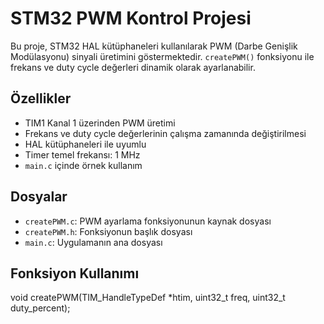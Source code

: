 # STM32 PWM Kontrol Projesi

Bu proje, STM32 HAL kütüphaneleri kullanılarak PWM (Darbe Genişlik Modülasyonu) sinyali üretimini göstermektedir. `createPWM()` fonksiyonu ile frekans ve duty cycle değerleri dinamik olarak ayarlanabilir.

## Özellikler

- TIM1 Kanal 1 üzerinden PWM üretimi  
- Frekans ve duty cycle değerlerinin çalışma zamanında değiştirilmesi  
- HAL kütüphaneleri ile uyumlu  
- Timer temel frekansı: 1 MHz  
- `main.c` içinde örnek kullanım  

## Dosyalar

- `createPWM.c`: PWM ayarlama fonksiyonunun kaynak dosyası  
- `createPWM.h`: Fonksiyonun başlık dosyası  
- `main.c`: Uygulamanın ana dosyası  

## Fonksiyon Kullanımı

void createPWM(TIM_HandleTypeDef *htim, uint32_t freq, uint32_t duty_percent);
